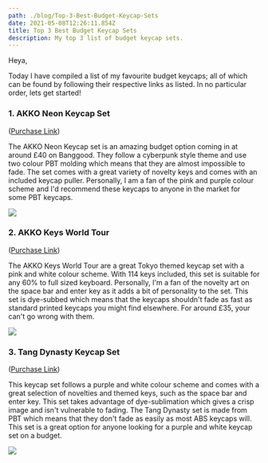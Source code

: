 ```yaml
---
path: ./blog/Top-3-Best-Budget-Keycap-Sets
date: 2021-05-08T12:26:11.854Z
title: Top 3 Best Budget Keycap Sets
description: My top 3 list of budget keycap sets.
---
```

Heya, 

Today I have compiled a list of my favourite budget keycaps; all of which can be found by following their respective links as listed. In no particular order, lets get started!

### 1. AKKO Neon Keycap Set

([Purchase Link](https://www.banggood.com/custlink/v33yjjdGlq))

The AKKO Neon Keycap set is an amazing budget option coming in at around £40 on Banggood. They follow a cyberpunk style theme and use two colour PBT molding which means that they are almost impossible to fade. The set comes with a great variety of novelty keys and comes with an included keycap puller. Personally, I am a fan of the pink and purple colour scheme and I'd recommend these keycaps to anyone in the market for some PBT keycaps.

<!--StartFragment-->

![](https://imgaz.staticbg.com/images/oaupload/banggood/images/A7/FD/9d8a431b-5739-4994-bc1a-ea0378cd3aeb.jpg.webp)

<!--EndFragment-->

### 2. AKKO Keys World Tour

([Purchase Link](https://www.banggood.com/custlink/vDvhOoylsK))

The AKKO Keys World Tour are a great Tokyo themed keycap set with a pink and white colour scheme. With 114 keys included, this set is suitable for any 60% to full sized keyboard. Personally, I'm a fan of the novelty art on the space bar and enter key as it adds a bit of personality to the set. This set is dye-subbed which means that the keycaps shouldn't fade as fast as standard printed keycaps you might find elsewhere. For around £35, your can't go wrong with them.

<!--StartFragment-->

![](https://imgaz.staticbg.com/images/oaupload/banggood/images/20/90/9fefa31b-32d9-45f3-be6c-d0e2fd65328b.jpg.webp)

<!--EndFragment-->

### 3. Tang Dynasty Keycap Set

([Purchase Link](https://www.banggood.com/custlink/v3GEoOdoNy))

This keycap set follows a purple and white colour scheme and comes with a great selection of novelties and themed keys, such as the space bar and enter key. This set takes advantage of dye-sublimation which gives a crisp image and isn't vulnerable to fading. The Tang Dynasty set is made from PBT which means that they don't fade as easily as most ABS keycaps will. This set is a great option for anyone looking for a purple and white keycap set on a budget.

<!--StartFragment-->

![](https://imgaz.staticbg.com/thumb/large/oaupload/banggood/images/E2/EA/e224a9db-849b-4d6a-8922-945def169cdb.jpg.webp)

<!--EndFragment-->